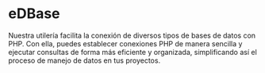# eDBase
Nuestra utilería facilita la conexión de diversos tipos de bases de datos con PHP. Con ella, puedes establecer conexiones PHP de manera sencilla y ejecutar consultas de forma más eficiente y organizada, simplificando así el proceso de manejo de datos en tus proyectos.
